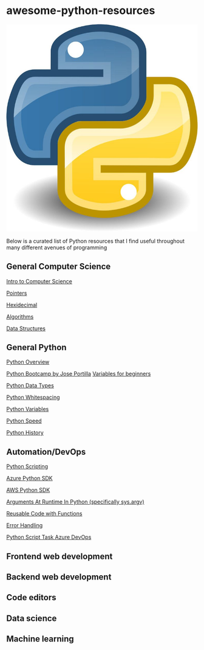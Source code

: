 # awesome-python-resources

![](images/python.jpg)

Below is a curated list of Python resources that I find useful throughout many different avenues of programming


## General Computer Science
[Intro to Computer Science](https://www.google.com/url?sa=t&rct=j&q=&esrc=s&source=web&cd=&cad=rja&uact=8&ved=2ahUKEwj-__26l6vvAhUCrJ4KHbw4AsoQwqsBMAF6BAgJECw&url=https%3A%2F%2Fwww.youtube.com%2Fwatch%3Fv%3DzOjov-2OZ0E%26vl%3Den&usg=AOvVaw1znZNOPF_MBXk-MQZVR92Q)

[Pointers](https://www.sparknotes.com/cs/pointers/whatarepointers/section1/)

[Hexidecimal](https://www.bbc.co.uk/bitesize/guides/zp73wmn/revision/1#:~:text=Hexadecimal%20(or%20hex)%20is%20a,a%204%2Dbit%20binary%20sequence.&text=It%20is%20much%20easier%20to,write%20them%20as%20binary%20numbers.)

[Algorithms](https://medium.com/techie-delight/top-algorithms-data-structures-concepts-every-computer-science-student-should-know-e0549c67b4ac)

[Data Structures](https://towardsdatascience.com/8-common-data-structures-every-programmer-must-know-171acf6a1a42)

## General Python

[Python Overview](https://www.tutorialspoint.com/python/python_overview.htm#:~:text=Python%20is%20designed%20to%20be,your%20program%20before%20executing%20it.)

[Python Bootcamp by Jose Portilla](https://www.udemy.com/course-dashboard-redirect/?course_id=567828)
[Variables for beginners](https://www.simplilearn.com/tutorials/python-tutorial/python-variables)

[Python Data Types](https://www.google.com/search?q=types+in+python&oq=types+in+python&aqs=edge..69i57j69i60l6.2180j0j1&sourceid=chrome&ie=UTF-8)

[Python Whitespacing](https://stackoverflow.com/questions/13884499/what-is-python-whitespace-and-how-does-it-work#:~:text=Whitespace%20just%20means%20characters%20which,don%27t%20use%20them)

[Python Variables](https://www.w3schools.com/python/python_variables.asp)

[Python Speed](https://stackify.com/20-simple-python-performance-tuning-tips/)

[Python History](https://www.geeksforgeeks.org/history-of-python/)

## Automation/DevOps
[Python Scripting](https://docs.microsoft.com/en-us/windows/python/scripting)

[Azure Python SDK](https://github.com/Azure/azure-sdk-for-python)

[AWS Python SDK](https://aws.amazon.com/sdk-for-python/)

[Arguments At Runtime In Python (specifically sys.argv)](https://docs.python.org/3/library/sys.html)

[Reusable Code with Functions](https://www.w3schools.com/python/python_functions.asp)

[Error Handling](https://docs.python.org/3/tutorial/errors.html)

[Python Script Task Azure DevOps](https://docs.microsoft.com/en-us/azure/devops/pipelines/tasks/utility/python-script?view=azure-devops)


## Frontend web development



## Backend web development


## Code editors


## Data science


## Machine learning
